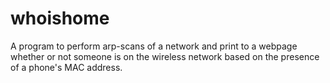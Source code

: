 whoishome
=========

A program to perform arp-scans of a network and print to a webpage whether or not someone is on the wireless network based on the presence of a phone's MAC address.
